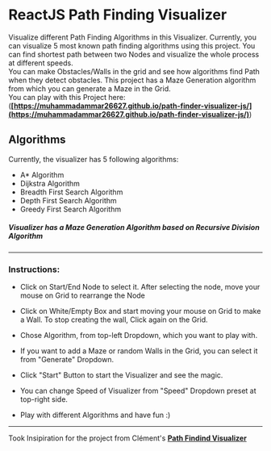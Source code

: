 # ReactJS Path Finding Visualizer

Visualize different Path Finding Algorithms in this Visualizer. Currently, you can visualize 5 most known path finding algorithms using this project. You can find shortest path between two Nodes and visualize the whole process at different speeds.  
You can make Obstacles/Walls in the grid and see how algorithms find Path when they detect obstacles. This project has a Maze Generation algorithm from which you can generate a Maze in the Grid.  
You can play with this Project here: (**[https://muhammadammar26627.github.io/path-finder-visualizer-js/](https://muhammadammar26627.github.io/path-finder-visualizer-js/)**)

## Algorithms

Currently, the visualizer has 5 following algorithms:

- A* Algorithm
- Dijkstra Algorithm
- Breadth First Search Algorithm
- Depth First Search Algorithm
- Greedy First Search Algorithm


##### Visualizer has a Maze Generation Algorithm based on Recursive Division Algorithm

---

### Instructions:

- Click on Start/End Node to select it. After selecting the node, move your mouse on Grid to rearrange the Node

- Click on White/Empty Box and start moving your mouse on Grid to make a Wall. To stop creating the wall, Click again on the Grid.

- Chose Algorithm, from top-left Dropdown, which you want to play with.

- If you want to add a Maze or random Walls in the Grid, you can select it from "Generate" Dropdown.

- Click "Start" Button to start the Visualizer and see the magic.

- You can change Speed of Visualizer from "Speed" Dropdown preset at top-right side.

- Play with different Algorithms and have fun :)

---

Took Insipiration for the project from Clément's **[Path Findind Visualizer](https://github.com/clementmihailescu/Pathfinding-Visualizer/)**
